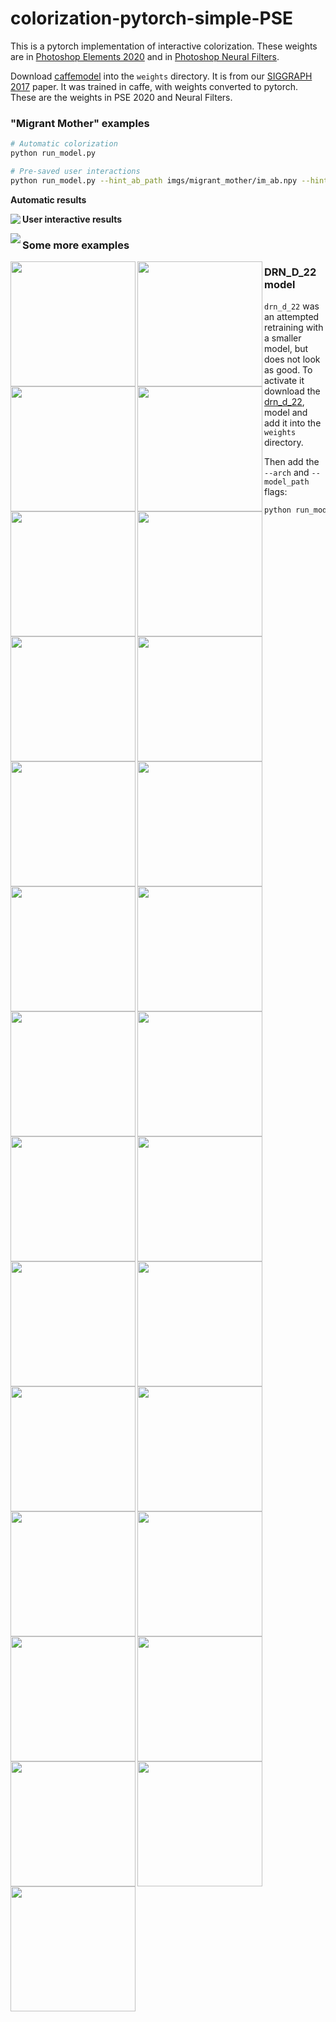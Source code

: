 # colorization-pytorch-simple-PSE

This is a pytorch implementation of interactive colorization. These weights are in [Photoshop Elements 2020](http://video.tv.adobe.com/v/28291) and in [Photoshop Neural Filters](https://www.youtube.com/watch?v=iJs_nqu8P08).

Download [caffemodel](https://adobe-my.sharepoint.com/personal/rizhang_adobe_com/_layouts/15/guestaccess.aspx?guestaccesstoken=%2FgYfjXcZyCI4LOa%2B%2FHQrNTIH7m6gZooZBvrmmEjmmjc%3D&docid=2_0c3194addb7254cceb54c4dcca53adc53&rev=1&e=M94V1G) into the `weights` directory. It is from our [SIGGRAPH 2017](https://richzhang.github.io/ideepcolor/) paper. It was trained in caffe, with weights converted to pytorch. These are the weights in PSE 2020 and Neural Filters.

### "Migrant Mother" examples

```bash
# Automatic colorization
python run_model.py

# Pre-saved user interactions
python run_model.py --hint_ab_path imgs/migrant_mother/im_ab.npy --hint_mask_path imgs/migrant_mother/im_mask.npy
```

**Automatic results**

<img src='resources/example_auto.png' align="left">

**User interactive results**

<img src='resources/example_inter.png' align="left">


### Some more examples

<img src='imgs/cup_with_dist_190417_013831/input_ab.png' align="left" width=200>
<img src='imgs/cup_with_dist_190417_013831/input_fullres.png' align="left" width=200>
<img src='imgs/cup_with_dist_190417_013831/ours_fullres.png' align="left" width=200>  
  
<img src='imgs/cup_with_dist_190417_013901/input_ab.png' align="left" width=200>
<img src='imgs/cup_with_dist_190417_013901/input_fullres.png' align="left" width=200>
<img src='imgs/cup_with_dist_190417_013901/ours_fullres.png' align="left" width=200>  
  
<img src='imgs/image013_with_dist_190417_015719/input_ab.png' align="left" width=200>
<img src='imgs/image013_with_dist_190417_015719/input_fullres.png' align="left" width=200>
<img src='imgs/image013_with_dist_190417_015719/ours_fullres.png' align="left" width=200>  
  
<img src='imgs/image013_with_dist_190417_020208/input_ab.png' align="left" width=200>
<img src='imgs/image013_with_dist_190417_020208/input_fullres.png' align="left" width=200>
<img src='imgs/image013_with_dist_190417_020208/ours_fullres.png' align="left" width=200>  
  
<img src='imgs/image015_with_dist_190417_020225/input_ab.png' align="left" width=200>
<img src='imgs/image015_with_dist_190417_020225/input_fullres.png' align="left" width=200>
<img src='imgs/image015_with_dist_190417_020225/ours_fullres.png' align="left" width=200>  
  
<img src='imgs/image015_with_dist_190417_020612/input_ab.png' align="left" width=200>
<img src='imgs/image015_with_dist_190417_020612/input_fullres.png' align="left" width=200>
<img src='imgs/image015_with_dist_190417_020612/ours_fullres.png' align="left" width=200>  
  
<img src='imgs/image017_with_dist_190417_020632/input_ab.png' align="left" width=200>
<img src='imgs/image017_with_dist_190417_020632/input_fullres.png' align="left" width=200>
<img src='imgs/image017_with_dist_190417_020632/ours_fullres.png' align="left" width=200>  
  
<img src='imgs/image023_with_dist_190417_020723/input_ab.png' align="left" width=200>
<img src='imgs/image023_with_dist_190417_020723/input_fullres.png' align="left" width=200>
<img src='imgs/image023_with_dist_190417_020723/ours_fullres.png' align="left" width=200>  
  
<img src='imgs/image023_with_dist_190417_020853/input_ab.png' align="left" width=200>
<img src='imgs/image023_with_dist_190417_020853/input_fullres.png' align="left" width=200>
<img src='imgs/image023_with_dist_190417_020853/ours_fullres.png' align="left" width=200>  
  

### DRN_D_22 model

`drn_d_22` was an attempted retraining with a smaller model, but does not look as good. To activate it download the [drn_d_22](https://adobe-my.sharepoint.com/personal/rizhang_adobe_com/_layouts/15/guestaccess.aspx?guestaccesstoken=JGrVwgOjq2efK9%2FT1r2jyC0WZFMErSoE%2FQLzF1QDKT0%3D&docid=2_0c81bc71866df4cbcbff6337bcb54c46d&rev=1&e=M5GHRS), model and add it into the `weights` directory.

Then add the `--arch` and `--model_path` flags:

```bash
python run_model.py --arch drn_d_22 --model_path weights/drn_d_22_norebal_ep150.pth
```

